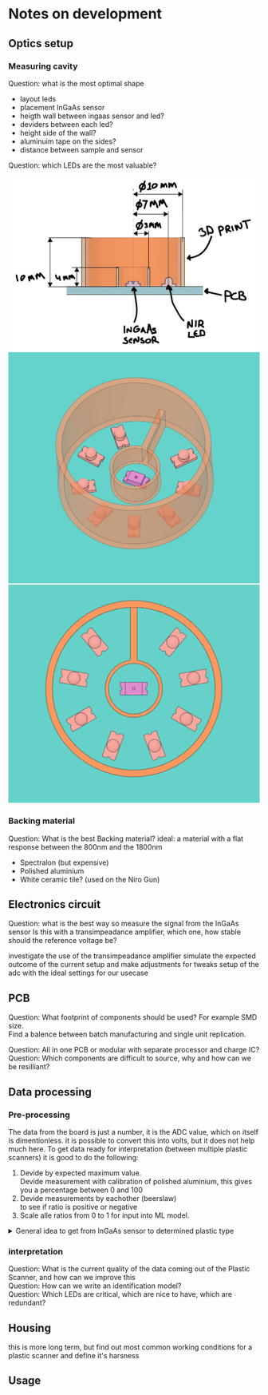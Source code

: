 # Notes on development

## Optics setup

### Measuring cavity
Question: what is the most optimal shape
- layout leds
- placement InGaAs sensor
- heigth wall between ingaas sensor and led?
- deviders between each led?
- height side of the wall?
- aluminuim tape on the sides?
- distance between sample and sensor

Question: which LEDs are the most valuable?
<!-- The ones where overtones are the suppose to happen? -->

<!-- information joost -->

<div style={{textAlign: 'center'}}>
    <img alt="" src="/img/sensor_cavity_dim.png" width="600px"/>
</div>
<div style={{textAlign: 'center'}}>
    <img alt="" src="/img/sensor_cavity.png" width="600px"/>
</div>
<div style={{textAlign: 'center'}}>
    <img alt="" src="/img/sensor_cavity2.png" width="600px"/>
</div>

### Backing material
Question: What is the best Backing material?
ideal: a material with a flat response between the 800nm and the 1800nm
- Spectralon (but expensive)
- Polished aluminium
- White ceramic tile? (used on the Niro Gun) 


## Electronics circuit
Question: what is the best way so measure the signal from the InGaAs sensor
Is this with a transimpeadance amplifier, which one, how stable should the reference voltage be?

investigate the use of the transimpeadance amplifier
simulate the expected outcome of the current setup and make adjustments for tweaks
setup of the adc with the ideal settings for our usecase


## PCB
Question: What footprint of components should be used? For example SMD size.  
Find a balence between batch manufacturing and single unit replication.

Question: All in one PCB or modular with separate processor and charge IC?  
Question: Which components are difficult to source, why and how can we be resilliant?


## Data processing

### Pre-processing

The data from the board is just a number, it is the ADC value, which on itself is dimentionless. it is possible to convert this into volts, but it does not help much here.
To get data ready for interpretation (between multiple plastic scanners) it is good to do the following:
1. Devide by expected maximum value.  
   Devide measurement with calibration of polished aluminium, this gives you a percentage between 0 and 100
2. Devide measurements by eachother (beerslaw)  
   to see if ratio is positive or negative
3. Scale alle ratios from 0 to 1 for input into ML model.


<details>
  <summary>General idea to get from InGaAs sensor to determined plastic type</summary>
  <div>
    <div>
    1. Take a pre measurement (with sample placed but no LED on) <br/>
    2. Take a set of measurements (turn on one LED, wait 5ms, measure,turn off the LED, repeat for the rest) <br/>
    3. Take a post measurement (with sample placed but no LED on) <br/>
    4. Repeat steps 1-3 multiple times, this allows you to take out backgorund noise/light, if the measurements are too different it might be that the sample moved.<br/>
    5. The measurements can then be compensated for the output power of the LEDs<br/>
    6. The measurements can then be compensated for the sensitivity of the InGaAs photodiode<br/>
    7. The measurements can be scaled relative to maximum possible measurement (a full reflection of IR light (polished aluminium))<br/>
    8. At this point you want to shift the focus on the slopes of the curves, in stead of the actual values, the type of the plastic determines the shape of the curve, not the actual value<br/>
    9. Normalize the slopes between 0 and 1<br/>
    10. Use as input for a machine learning model<br/>
    
    
    </div>
    <br/>
  </div>
</details>

### interpretation
Question: What is the current quality of the data coming out of the Plastic Scanner, and how can we improve this  
Question: How can we write an identification model?  
Question: Which LEDs are critical, which are nice to have, which are redundant?  

## Housing
this is more long term, but find out most common working conditions for a plastic scanner and define it's harsness

## Usage





